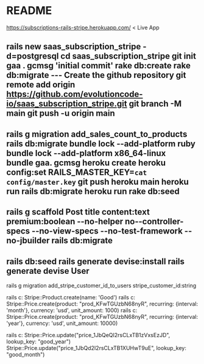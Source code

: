 # README

https://subscriptions-rails-stripe.herokuapp.com/   < Live App

rails new saas_subscription_stripe -d=postgresql
cd saas_subscription_stripe
git init
gaa .
gcmsg 'initial commit'
rake db:create
rake db:migrate
--- Create the github repository
git remote add origin https://github.com/evolutioncode-io/saas_subscription_stripe.git
git branch -M main
git push -u origin main
---
rails g migration add_sales_count_to_products
rails db:migrate
bundle lock --add-platform ruby  
bundle lock --add-platform x86_64-linux  
bundle
gaa. gcmsg
heroku create
heroku config:set RAILS_MASTER_KEY=`cat config/master.key`
git push heroku main
heroku run rails db:migrate
heroku run rake db:seed
---
rails g scaffold Post title content:text premium:boolean --no-helper no--controller-specs --no-view-specs --no-test-framework --no-jbuilder
rails db:migrate
---
rails db:seed
rails generate devise:install
rails generate devise User
---
rails g migration add_stripe_customer_id_to_users stripe_customer_id:string

rails c:   Stripe::Product.create(name: 'Good')
rails c:   Stripe::Price.create(product: "prod_KFwTGUzbN68nyR", recurring: {interval: 'month'}, currency: 'usd', unit_amount: 1000)
rails c:   Stripe::Price.create(product: "prod_KFwTGUzbN68nyR", recurring: {interval: 'year'}, currency: 'usd', unit_amount: 10000)

rails c:   Stripe::Price.update("price_1JbQeQI2rsCLxTB1zVxsEzJD", lookup_key: "good_year")
           Stripe::Price.update("price_1JbQd2I2rsCLxTB1XUHwT9uE", lookup_key: "good_month")
